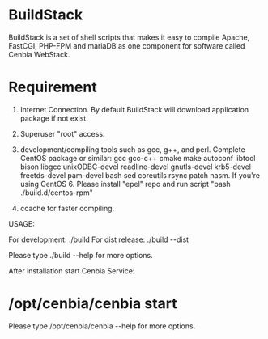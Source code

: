 BuildStack
==========

BuildStack is a set of shell scripts that makes it easy to compile  Apache, FastCGI, PHP-FPM and mariaDB
as one component for software called Cenbia WebStack.

Requirement
===========
1) Internet Connection. By default BuildStack will download application package if not exist.

2) Superuser "root" access.

3) development/compiling tools such as gcc, g++, and perl.
   Complete CentOS package or similar: gcc gcc-c++ cmake make autoconf libtool bison libgcc unixODBC-devel readline-devel gnutls-devel 
   krb5-devel freetds-devel pam-devel bash sed coreutils rsync patch nasm.
   If you're using CentOS 6. Please install "epel" repo and run script "bash ./build.d/centos-rpm"

4) ccache for faster compiling.

USAGE:

For development: ./build
For dist release: ./build --dist

Please type ./build --help for more options.

After installation start Cenbia Service:
# /opt/cenbia/cenbia start

Please type /opt/cenbia/cenbia --help for more options.

